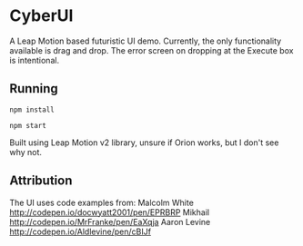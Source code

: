 # CyberUI
A Leap Motion based futuristic UI demo. Currently, the only functionality available is drag and drop. The error screen on dropping at the Execute box is intentional.

## Running
`npm install`

`npm start`

Built using Leap Motion v2 library, unsure if Orion works, but I don't see why not.

## Attribution
The UI uses code examples from:
Malcolm White
http://codepen.io/docwyatt2001/pen/EPRBRP
Mikhail
http://codepen.io/MrFranke/pen/EaXqja
Aaron Levine
http://codepen.io/Aldlevine/pen/cBIJf
